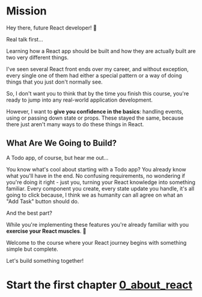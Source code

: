 # Mission

Hey there, future React developer! 👋

Real talk first...

Learning how a React app should be built and how they are actually built are two very different things.

I've seen several React front ends over my career, and without exception, every single one of them had either a special pattern or a way of doing things that you just don't normally see.

So, I don't want you to think that by the time you finish this course, you're ready to jump into any real-world application development.

However, I want to **give you confidence in the basics**: handling events, using or passing down state or props. These stayed the same, because there just aren't many ways to do these things in React.

## What Are We Going to Build?

A Todo app, of course, but hear me out...

You know what's cool about starting with a Todo app? You already know what you'll have in the end. No confusing requirements, no wondering if you're doing it right - just you, turning your React knowledge into something familiar. Every component you create, every state update you handle, it's all going to click because, I think we as humanity can all agree on what an "Add Task" button should do.

And the best part?

While you're implementing these features you're already familiar with you **exercise your React muscles**. 💪

Welcome to the course where your React journey begins with something simple but complete.

Let's build something together!

# Start the first chapter [0_about_react](0_about_react)